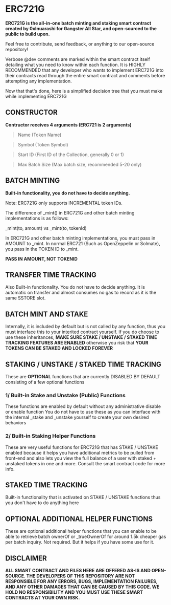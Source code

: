 # ERC721G
**ERC721G is the all-in-one batch minting and staking smart contract created by 0xInuarashi for Gangster All Star, and open-sourced to the public to build upon.**

Feel free to contribute, send feedback, or anything to our open-source repository!

Verbose @dev comments are marked within the smart contract itself detailing what you need to know within each function.
It is HIGHLY RECOMMENDED that any developer who wants to implement ERC721G into their contracts read through the entire smart contract and comments before attempting any implementation.

Now that that's done, here is a simplified decision tree that you must make while implementing ERC721G

## CONSTRUCTOR
**Contructor receives 4 arguments (ERC721 is 2 arguments)**
> Name (Token Name)

> Symbol (Token Symbol)

> Start ID (First ID of the Collection, generally 0 or 1)

> Max Batch Size (Max batch size, recommended 5-20 only)

## BATCH MINTING
**Built-in functionality, you do not have to decide anything.**

Note: ERC721G only supports INCREMENTAL token IDs.

The difference of _mint() in ERC721G and other batch minting implementations is as follows:

_mint(to, amount) vs _mint(to, tokenId)

In ERC721G and other batch minting implementations, you must pass in AMOUNT to _mint. 
In normal ERC721 (Such as OpenZeppelin or Solmate), you pass in the TOKEN ID to _mint.

**PASS IN AMOUNT, NOT TOKENID**

## TRANSFER TIME TRACKING
Also Built-in functionality. You do not have to decide anything. It is automatic on transfer and almost consumes no gas to record as it is the same SSTORE slot.

## BATCH MINT AND STAKE
Internally, it is included by default but is not called by any function, thus you must interface this to your interited contract yourself. If you do choose to use these inheritances, 
**MAKE SURE STAKE / UNSTAKE / STAKED TIME TRACKING FEATURES ARE ENABLED**
otherwise you risk that **YOUR TOKENS CAN BE STAKED AND LOCKED FOREVER**

## STAKING / UNSTAKE / STAKED TIME TRACKING
These are **OPTIONAL** functions that are currently DISABLED BY DEFAULT consisting of a few optional functions

### 1/ Built-in Stake and Unstake (Public) Functions
These functions are enabled by default without any administrative disable or enable function
You do not have to use these as you can interface with the internal _stake and _unstake yourself
to create your own desired behaviors

### 2/ Built-in Staking Helper Functions
These are very useful functions for ERC721G that has STAKE / UNSTAKE enabled because it helps you have additional
metrics to be pulled from front-end and also lets you view the full balance of a user with staked + unstaked tokens in one
and more. Consult the smart contract code for more info.

## STAKED TIME TRACKING
Built-in functionality that is activated on STAKE / UNSTAKE functions thus you don't have to do anything here

## OPTIONAL ADDITIONAL HELPER FUNCTIONS
These are optional additional helper functions that you can enable to be able to retrieve batch ownerOf or _trueOwnerOf for around 1.5k cheaper gas
per batch inquiry. Not required. But it helps if you have some use for it.

## DISCLAIMER 
**ALL SMART CONTRACT AND FILES HERE ARE OFFERED AS-IS AND OPEN-SOURCE. THE DEVELOPERS OF THIS REPOSITORY ARE NOT RESPONSIBLE FOR ANY ERRORS, BUGS, IMPLEMENTATION FAILURES, 
AND ANY OTHER DAMAGES THAT CAN BE CAUSED BY THIS CODE. WE HOLD NO RESPONSIBILITY AND YOU MUST USE THESE SMART CONTRACTS AT YOUR OWN RISK.**
